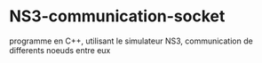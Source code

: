 # NS3-communication-socket
programme en C++, utilisant le simulateur NS3,  communication de differents noeuds entre eux

